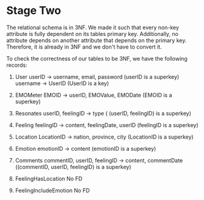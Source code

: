 # Stage Two

The relational schema is in 3NF. We made it such that every non-key attribute is fully dependent on its tables primary key. Additionally, no attribute depends on another attribute that depends on the primary key. Therefore, it is already in 3NF and we don't have to convert it.

To check the correctness of our tables to be 3NF, we have the following records:

1. User
userID -> username, email, password (userID is a superkey)
username -> UserID (UserID is a key)

2. EMOMeter
EMOID -> userID, EMOValue, EMODate (EMOID is a superkey)

3. Resonates
userID, feelingID -> type ( (userID, feelingID) is a superkey)

4. Feeling
feelingID -> content, feelingDate, userID (feelingID is a superkey)

5. Location
LocationID -> nation, province, city (LocationID is a superkey)

6. Emotion
emotionID -> content (emotionID is a superkey)

7. Comments
commentID, userID, feelingID -> content, commentDate ((commentID, userID, feelingID) is a superkey)

8. FeelingHasLocation
No FD

9. FeelingIncludeEmotion
No FD